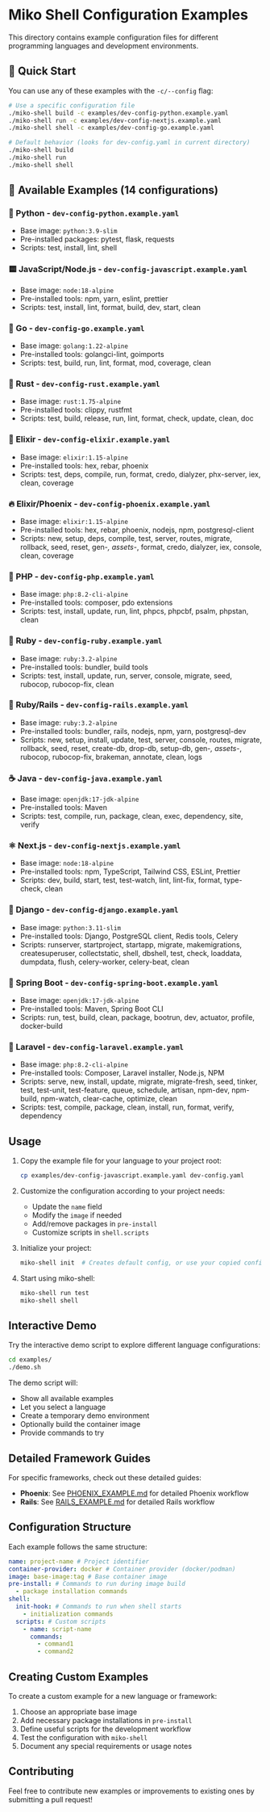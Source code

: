 # Miko Shell Configuration Examples

This directory contains example configuration files for different programming languages and development environments.

## 🎯 Quick Start

You can use any of these examples with the `-c/--config` flag:

```bash
# Use a specific configuration file
./miko-shell build -c examples/dev-config-python.example.yaml
./miko-shell run -c examples/dev-config-nextjs.example.yaml
./miko-shell shell -c examples/dev-config-go.example.yaml

# Default behavior (looks for dev-config.yaml in current directory)
./miko-shell build
./miko-shell run
./miko-shell shell
```

## 📁 Available Examples (14 configurations)

### 🐍 Python - `dev-config-python.example.yaml`

- Base image: `python:3.9-slim`
- Pre-installed packages: pytest, flask, requests
- Scripts: test, install, lint, shell

### 🟨 JavaScript/Node.js - `dev-config-javascript.example.yaml`

- Base image: `node:18-alpine`
- Pre-installed tools: npm, yarn, eslint, prettier
- Scripts: test, install, lint, format, build, dev, start, clean

### 🔵 Go - `dev-config-go.example.yaml`

- Base image: `golang:1.22-alpine`
- Pre-installed tools: golangci-lint, goimports
- Scripts: test, build, run, lint, format, mod, coverage, clean

### 🦀 Rust - `dev-config-rust.example.yaml`

- Base image: `rust:1.75-alpine`
- Pre-installed tools: clippy, rustfmt
- Scripts: test, build, release, run, lint, format, check, update, clean, doc

### 🔮 Elixir - `dev-config-elixir.example.yaml`

- Base image: `elixir:1.15-alpine`
- Pre-installed tools: hex, rebar, phoenix
- Scripts: test, deps, compile, run, format, credo, dialyzer, phx-server, iex, clean, coverage

### 🔥 Elixir/Phoenix - `dev-config-phoenix.example.yaml`

- Base image: `elixir:1.15-alpine`
- Pre-installed tools: hex, rebar, phoenix, nodejs, npm, postgresql-client
- Scripts: new, setup, deps, compile, test, server, routes, migrate, rollback, seed, reset, gen-_, assets-_, format, credo, dialyzer, iex, console, clean, coverage

### 🐘 PHP - `dev-config-php.example.yaml`

- Base image: `php:8.2-cli-alpine`
- Pre-installed tools: composer, pdo extensions
- Scripts: test, install, update, run, lint, phpcs, phpcbf, psalm, phpstan, clean

### 💎 Ruby - `dev-config-ruby.example.yaml`

- Base image: `ruby:3.2-alpine`
- Pre-installed tools: bundler, build tools
- Scripts: test, install, update, run, server, console, migrate, seed, rubocop, rubocop-fix, clean

### 🚂 Ruby/Rails - `dev-config-rails.example.yaml`

- Base image: `ruby:3.2-alpine`
- Pre-installed tools: bundler, rails, nodejs, npm, yarn, postgresql-dev
- Scripts: new, setup, install, update, test, server, console, routes, migrate, rollback, seed, reset, create-db, drop-db, setup-db, gen-_, assets-_, rubocop, rubocop-fix, brakeman, annotate, clean, logs

### ☕ Java - `dev-config-java.example.yaml`

- Base image: `openjdk:17-jdk-alpine`
- Pre-installed tools: Maven
- Scripts: test, compile, run, package, clean, exec, dependency, site, verify

### ⚛️ Next.js - `dev-config-nextjs.example.yaml`

- Base image: `node:18-alpine`
- Pre-installed tools: npm, TypeScript, Tailwind CSS, ESLint, Prettier
- Scripts: dev, build, start, test, test-watch, lint, lint-fix, format, type-check, clean

### 🐍 Django - `dev-config-django.example.yaml`

- Base image: `python:3.11-slim`
- Pre-installed tools: Django, PostgreSQL client, Redis tools, Celery
- Scripts: runserver, startproject, startapp, migrate, makemigrations, createsuperuser, collectstatic, shell, dbshell, test, check, loaddata, dumpdata, flush, celery-worker, celery-beat, clean

### 🍃 Spring Boot - `dev-config-spring-boot.example.yaml`

- Base image: `openjdk:17-jdk-alpine`
- Pre-installed tools: Maven, Spring Boot CLI
- Scripts: run, test, build, clean, package, bootrun, dev, actuator, profile, docker-build

### 🎨 Laravel - `dev-config-laravel.example.yaml`

- Base image: `php:8.2-cli-alpine`
- Pre-installed tools: Composer, Laravel installer, Node.js, NPM
- Scripts: serve, new, install, update, migrate, migrate-fresh, seed, tinker, test, test-unit, test-feature, queue, schedule, artisan, npm-dev, npm-build, npm-watch, clear-cache, optimize, clean
- Scripts: test, compile, package, clean, install, run, format, verify, dependency

## Usage

1. Copy the example file for your language to your project root:

   ```bash
   cp examples/dev-config-javascript.example.yaml dev-config.yaml
   ```

2. Customize the configuration according to your project needs:

   - Update the `name` field
   - Modify the `image` if needed
   - Add/remove packages in `pre-install`
   - Customize scripts in `shell.scripts`

3. Initialize your project:

   ```bash
   miko-shell init  # Creates default config, or use your copied config
   ```

4. Start using miko-shell:
   ```bash
   miko-shell run test
   miko-shell shell
   ```

## Interactive Demo

Try the interactive demo script to explore different language configurations:

```bash
cd examples/
./demo.sh
```

The demo script will:

- Show all available examples
- Let you select a language
- Create a temporary demo environment
- Optionally build the container image
- Provide commands to try

## Detailed Framework Guides

For specific frameworks, check out these detailed guides:

- **Phoenix**: See [PHOENIX_EXAMPLE.md](PHOENIX_EXAMPLE.md) for detailed Phoenix workflow
- **Rails**: See [RAILS_EXAMPLE.md](RAILS_EXAMPLE.md) for detailed Rails workflow

## Configuration Structure

Each example follows the same structure:

```yaml
name: project-name # Project identifier
container-provider: docker # Container provider (docker/podman)
image: base-image:tag # Base container image
pre-install: # Commands to run during image build
  - package installation commands
shell:
  init-hook: # Commands to run when shell starts
    - initialization commands
  scripts: # Custom scripts
    - name: script-name
      commands:
        - command1
        - command2
```

## Creating Custom Examples

To create a custom example for a new language or framework:

1. Choose an appropriate base image
2. Add necessary package installations in `pre-install`
3. Define useful scripts for the development workflow
4. Test the configuration with `miko-shell`
5. Document any special requirements or usage notes

## Contributing

Feel free to contribute new examples or improvements to existing ones by submitting a pull request!
